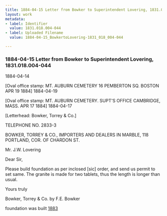 ```yaml
---
title: 1884-04-15 Letter from Bowker to Superintendent Lovering, 1831.018.004-044
layout: work
metadata:
- label: Identifier
  value: 1831.018.004-044
- label: Uploaded Filename
  value: 1884-04-15_BowkertoLovering-1831_018_004-044

---
```

<div class="pages">
<div id="page-25083624">
<h3><a name="page-25083624">1884-04-15 Letter from Bowker to Superintendent Lovering, 1831.018.004-044</a></h3>
<div class="page-content">
<p><date when=''>1884-04-14</date></p>
<p>[Oval office stamp:<span class='line-break'> </span>MT. AUBURN CEMETERY<span class='line-break'> </span>16 PEMBERTON SQ. BOSTON<span class='line-break'> </span>APR<span class='line-break'> </span>19<span class='line-break'> </span>1884]<span class='line-break'> </span><date when=''>1884-04-19</date></p>
<p>[Oval office stamp:<span class='line-break'> </span>MT. AUBURN CEMETERY.<span class='line-break'> </span>SUPT'S OFFICE<span class='line-break'> </span>CAMBRIDGE, MASS.<span class='line-break'> </span>APR<span class='line-break'> </span>17<span class='line-break'> </span>1884]<span class='line-break'> </span><date when=''>1884-04-17</date></p>
<p>[Letterhead: Bowker, Torrey &amp; Co.]</p>
<p>TELEPHONE NO. 2833-3</p>
<p>BOWKER, TORREY &amp; CO.,<span class='line-break'> </span>IMPORTERS AND DEALERS IN<span class='line-break'> </span>MARBLE,<span class='line-break'> </span>118 PORTLAND, COR. OF CHARDON ST.</p>
<p>Mr. J.W. Lovering</p>
<p>Dear Sir,</p>
<p>Please<span class='line-break'> </span>build foundation as<span class='line-break'> </span>per inclosed [sic] order,<span class='line-break'> </span>and send us permit<span class='line-break'> </span>to set same. The<span class='line-break'> </span>granite is made for<span class='line-break'> </span>two tablets, thus the<span class='line-break'> </span>length is longer than<span class='line-break'> </span>usual.</p>
<p>Yours truly</p>
<p>Bowker, Torrey &amp; Co.<span class='line-break'> </span>by F.E. Bowker</p>
<p>foundation was built <u>1883</u></p>
</div>
</div>
<br />
</div>

